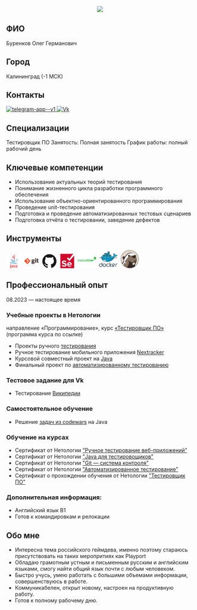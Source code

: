 <div id="header" align="center">
  <img src="https://i.giphy.com/media/v1.Y2lkPTc5MGI3NjExNTdlZjkzOGh2N2Y3dW1lOGwydGVoejN0ZHozMzNsY2FxYnBlbmh6NiZlcD12MV9pbnRlcm5hbF9naWZfYnlfaWQmY3Q9Zw/3oKIPnAiaMCws8nOsE/giphy.gif" width="300"/>
</div>

## ФИО
 Буренков Олег Германович

## Город
Калининград (-1 МСК)

## Контакты
<div id="badges">
 <a href="https://t.me/Greece_Nut"> 
<img width="85" height="85" src="https://img.icons8.com/color/96/telegram-app--v1.png" alt="telegram-app--v1"/>
 </a>
 <a href="https://vk.com/id23260880">    
<img alt="Vk" src = "https://github.com/user-attachments/assets/ae22d8d7-4e07-4e0b-866c-31e3b8f231f4" width="100"/>  
  </a>
</div>

## Специализации
Тестировщик ПО
Занятость: Полная занятость
График работы: полный рабочий день

## Ключевые компетенции
-	Использование актуальных теорий тестирования
- Понимание жизненного цикла разработки программного обеспечения
-	Использование объектно-ориентированного программирования
-	Проведение unit-тестирования
-	Подготовка и проведение автоматизированных тестовых сценариев
-	Подготовка отчёта о тестировании, заведение дефектов

## Инструменты 
<img src="https://github.com/devicons/devicon/blob/master/icons/java/java-original-wordmark.svg" title="Java" alt="Java" width="40" height="40"/>&nbsp;
<img src="https://github.com/devicons/devicon/blob/master/icons/git/git-original-wordmark.svg" title="git" alt="git" width="40" height="40"/>&nbsp;
<img src="https://github.com/devicons/devicon/blob/master/icons/github/github-original.svg" title="github" alt="github" width="40" height="40"/>&nbsp; 
<img src="https://github.com/devicons/devicon/blob/master/icons/selenium/selenium-original.svg" title="Selenium" alt="Selenium" width="40" height="40"/>&nbsp;
<img src="https://github.com/devicons/devicon/blob/master/icons/cucumber/cucumber-plain-wordmark.svg" title="Cucumber" alt="Cucumber" width="50" height="50"/>&nbsp; 
<img src="https://github.com/devicons/devicon/blob/master/icons/docker/docker-original-wordmark.svg" title="Docker" alt="Docekr" width="50" height="50"/>&nbsp;
<img src="https://github.com/devicons/devicon/blob/master/icons/dbeaver/dbeaver-original.svg" title="DBeaver" alt="DBeaver" width="50" height="50"/>&nbsp;
 


## Профессиональный опыт
08.2023 — настоящее время
### Учебные проекты в Нетологии
направление «Программирование», курс [«Тестировщик ПО»](https://netology.ru/programs/qa) (программа курса по ссылке)
- Проекты ручного [тестирования](https://drive.google.com/drive/folders/1jeBOcjpwGk3k7NzbWycpGxtXrcXYcT9m?usp=sharing)
- Ручное тестирование мобильного приложения [Nextracker](https://drive.google.com/drive/folders/1ODxVUG7M0N3O0A0S01PFMgk4S5wtjkqg?usp=sharing)
- Курсовой совместный проект на [Java](https://github.com/GreeceNut/JavaQaTeam)
- Финальный проект по [автоматизированному тестированию](https://github.com/GreeceNut/QaDiploma)
### Тестовое задание для Vk
- Тестирование [Википедии](https://github.com/GreeceNut/QaVk)
### Самостоятельное обучение
- Решение [задач из codewars](https://github.com/GreeceNut/Kata.git) на Java 

### Обучение на курсах
- Сертификат от Нетологии ["Ручное тестирование веб-приложений"](https://netology.ru/sharing/07c02972e3b6d5ee5360d7e342951b2a?utm_source=social&utm_campaign=certificate_lms )
- Сертификат от Нетологии ["Java для тестировощиков"](https://netology.ru/sharing/8cab4e5a133aa9b3df0fc50f157e749b?utm_source=social&utm_campaign=certificate_lms )
- Сертификат от Нетологии ["Git — система контроля"](https://netology.ru/sharing/bfe723c4f431121909f51094c67bfdea?utm_source=social&utm_campaign=certificate_lms )
- Сертификат от Нетологии ["Автоматизированное тестирование"](https://netology.ru/sharing/1aeeff07ffcd7a5bf5c5b52e671058fb?utm_source=social&utm_campaign=certificate_lms )
- Сертификат о прохождении обучения от Нетологии ["Тестировщик ПО"](https://netology.ru/sharing/04cee047fd61a4c77e17a5eb36f087f8?utm_source=social&utm_campaign=certificate_lms )

### Дополнительная информация:
- Английский язык B1
- Готов к командировкам и релокации

## Обо мне
- Интересна тема российского геймдева, именно поэтому стараюсь присутствовать на таких меропритиях как Playport  
- Обладаю грамотным устным и письменным русским и английским языками, смогу найти общий язык почти с любым человеком.
- Быстро учусь, умею работать с большими объемами информации, совершенствуюсь в работе.
-  Коммуникабелен, открыт новому, настроен на продуктивную работу. 
-  Готов к полному рабочему дню.

